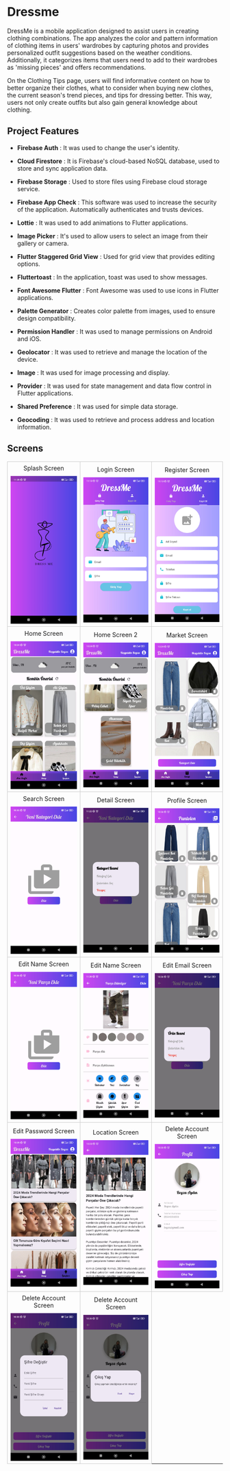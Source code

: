 # Dressme
DressMe is a mobile application designed to assist users in creating clothing combinations. The app analyzes the color and pattern information of clothing items in users' wardrobes by capturing photos and provides personalized outfit suggestions based on the weather conditions. Additionally, it categorizes items that users need to add to their wardrobes as 'missing pieces' and offers recommendations.

On the Clothing Tips page, users will find informative content on how to better organize their clothes, what to consider when buying new clothes, the current season's trend pieces, and tips for dressing better. This way, users not only create outfits but also gain general knowledge about clothing.

## Project Features

- __Firebase Auth__ : It was used to change the user's identity.
- __Cloud Firestore__ : 
It is Firebase's cloud-based NoSQL database, used to store and sync application data.
- __Firebase Storage__ : 
Used to store files using Firebase cloud storage service.
- __Firebase App Check__ : This software was used to increase the security of the application. Automatically authenticates and trusts devices.
- __Lottie__ : 
It was used to add animations to Flutter applications.
- __Image Picker__ : 
It's used to allow users to select an image from their gallery or camera.
- __Flutter Staggered Grid View__ : 
Used for grid view that provides editing options.
- __Fluttertoast__ : In the application, toast was used to show messages.

- __Font Awesome Flutter__ : Font Awesome was used to use icons in Flutter applications.
- __Palette Generator__ : Creates color palette from images, used to ensure design compatibility.
- __Permission Handler__ : It was used to manage permissions on Android and iOS.
- __Geolocator__ : It was used to retrieve and manage the location of the device.
- __Image__ : It was used for image processing and display.
- __Provider__ : 
It was used for state management and data flow control in Flutter applications.
- __Shared Preference__ : It was used for simple data storage.
- __Geocoding__ : 
It was used to retrieve and process address and location information.

## Screens

<div align="center">
  <table>
  <tr>
      <td style="border: 1px solid #ccc; text-align: center;">
        <div style="solid #ccc; margin-bottom: 5px; padding: 5px;">Splash Screen</div>
        <img src="./dressme/docs/screen.jpg" width="200"/>
      </td>
      <td style="border: 1px solid #ccc; text-align: center;">
        <div style="solid #ccc; margin-bottom: 5px; padding: 5px;">Login Screen</div>
        <img src="./dressme/docs/login.jpg" width="200"/>
      </td>
      <td style="border: 1px solid #ccc; text-align: center;">
        <div style="solid #ccc; margin-bottom: 5px; padding: 5px;">Register Screen</div>
        <img src="./dressme/docs/signup.jpg" width="200"/>
      </td>
      </tr>
      <tr>
      <td style="border: 1px solid #ccc; text-align: center;">
        <div style="solid #ccc; margin-bottom: 5px; padding: 5px;">Home Screen</div>
        <img src="./dressme/docs/anasayfa.jpg" width="200"/>
      </td>
      <td style="border: 1px solid #ccc; text-align: center;">
        <div style="solid #ccc; margin-bottom: 5px; padding: 5px;">Home Screen 2</div>
        <img src="./dressme/docs/anasayfa2.jpg" width="200"/>
      </td>
      <td style="border: 1px solid #ccc; text-align: center;">
        <div style="solid #ccc; margin-bottom: 5px; padding: 5px;">Market Screen</div>
        <img src="./dressme/docs/dolap.jpg" width="200"/>
      </td>
      </tr>
      <tr>
      <td style="border: 1px solid #ccc; text-align: center;">
        <div style="solid #ccc; margin-bottom: 5px; padding: 5px;">Search Screen</div>
        <img src="./dressme/docs/yenikategoriekle.jpg" width="200"/>
      </td>
      <td style="border: 1px solid #ccc; text-align: center;">
        <div style="solid #ccc; margin-bottom: 5px; padding: 5px;">Detail Screen</div>
        <img src="./dressme/docs/kategoriresmi.jpg" width="200"/>
      </td>
      <td style="border: 1px solid #ccc; text-align: center;">
        <div style="solid #ccc; margin-bottom: 5px; padding: 5px;">Profile Screen</div>
        <img src="./dressme/docs/pantalon.jpg" width="200"/>
      </td>
            </tr>
            <tr>
            <td style="border: 1px solid #ccc; text-align: center;">
        <div style="solid #ccc; margin-bottom: 5px; padding: 5px;">Edit Name Screen</div>
        <img src="./dressme/docs/yeniparcaekle.jpg" width="200"/>
      </td>
      <td style="border: 1px solid #ccc; text-align: center;">
        <div style="solid #ccc; margin-bottom: 5px; padding: 5px;">Edit Name Screen</div>
        <img src="./dressme/docs/urunekle.jpg" width="200"/>
      </td>
      <td style="border: 1px solid #ccc; text-align: center;">
        <div style="solid #ccc; margin-bottom: 5px; padding: 5px;">Edit Email Screen</div>
        <img src="./dressme/docs/urunresimekle.jpg" width="200"/>
      </td>
      </tr>
      <tr>
      <td style="border: 1px solid #ccc; text-align: center;">
        <div style="solid #ccc; margin-bottom: 5px; padding: 5px;">Edit Password Screen</div>
        <img src="./dressme/docs/ipucu2.jpg" width="200"/>
      </td>
      <td style="border: 1px solid #ccc; text-align: center;">
        <div style="solid #ccc; margin-bottom: 5px; padding: 5px;">Location Screen</div>
        <img src="./dressme/docs/ipucu.jpg" width="200"/>
      </td>
      <td style="border: 1px solid #ccc; text-align: center;">
        <div style="solid #ccc; margin-bottom: 5px; padding: 5px;">Delete Account Screen</div>
        <img src="./dressme/docs/profil.jpg" width="200"/>
      </td>
      </tr>
      <tr>
      <td style="border: 1px solid #ccc; text-align: center;">
        <div style="solid #ccc; margin-bottom: 5px; padding: 5px;">Delete Account Screen</div>
        <img src="./dressme/docs/sifredegistir.jpg" width="200"/>
      </td>
      <td style="border: 1px solid #ccc; text-align: center;">
        <div style="solid #ccc; margin-bottom: 5px; padding: 5px;">Delete Account Screen</div>
        <img src="./dressme/docs/cikisyap.jpg" width="200"/>
      </td>
      </tr>      
  </table>
</div>